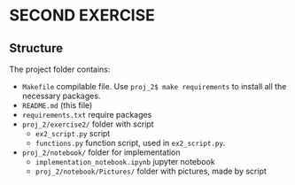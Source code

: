 
# SECOND EXERCISE

## Structure

The project folder contains:

- `Makefile`
  compilable file. Use `proj_2$ make requirements` to install all the necessary packages.
- `README.md`
  (this file)
- `requirements.txt`
  require packages
- `proj_2/exercise2/`
  folder with script
  - `ex2_script.py`
    script
  - `functions.py`
    function script, used in `ex2_script.py`.
- `proj_2/notebook/`
  folder for implementation
  - `implementation_notebook.ipynb`
    jupyter notebook
  - `proj_2/notebook/Pictures/`
    folder with pictures, made by script
